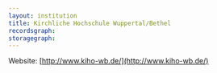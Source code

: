 ```yaml
---
layout: institution
title: Kirchliche Hochschule Wuppertal/Bethel
recordsgraph: 
storagegraph: 
---
```


Website: [http://www.kiho-wb.de/](http://www.kiho-wb.de/)
